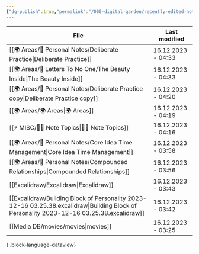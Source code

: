 ```yaml
---
{"dg-publish":true,"permalink":"/000-digital-garden/recently-edited-notes/","dgPassFrontmatter":true,"noteIcon":"1","created":"2023-12-14T09:05:52.599+05:30","updated":"2023-12-14T09:12:44.868+05:30"}
---
```


| File                                                                                                                                         | Last modified      |
| -------------------------------------------------------------------------------------------------------------------------------------------- | ------------------ |
| [[🌍 Areas/📧 Personal Notes/Deliberate Practice\|Deliberate Practice]]                                                                   | 16.12.2023 - 04:33 |
| [[🌍 Areas/📧  Letters To No One/The Beauty Inside\|The Beauty Inside]]                                                                   | 16.12.2023 - 04:33 |
| [[🌍 Areas/📧 Personal Notes/Deliberate Practice copy\|Deliberate Practice copy]]                                                         | 16.12.2023 - 04:20 |
| [[🌍 Areas/🌍 Areas\|🌍 Areas]]                                                                                                           | 16.12.2023 - 04:19 |
| [[⚡ MISC/✍🏻 Note Topics\|✍🏻 Note Topics]]                                                                                               | 16.12.2023 - 04:16 |
| [[🌍 Areas/📧 Personal Notes/Core Idea Time Management\|Core Idea Time Management]]                                                       | 16.12.2023 - 03:58 |
| [[🌍 Areas/📧 Personal Notes/Compounded Relationships\|Compounded Relationships]]                                                         | 16.12.2023 - 03:56 |
| [[Excalidraw/Excalidraw\|Excalidraw]]                                                                                                     | 16.12.2023 - 03:43 |
| [[Excalidraw/Building Block of Personality 2023-12-16 03.25.38.excalidraw\|Building Block of Personality 2023-12-16 03.25.38.excalidraw]] | 16.12.2023 - 03:42 |
| [[Media DB/movies/movies\|movies]]                                                                                                        | 16.12.2023 - 03:25 |

{ .block-language-dataview}